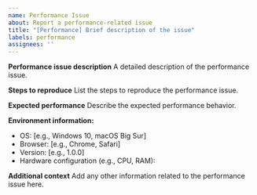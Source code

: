 ```yaml
---
name: Performance Issue
about: Report a performance-related issue
title: "[Performance] Brief description of the issue"
labels: performance
assignees: ''
---
```


**Performance issue description**
A detailed description of the performance issue.

**Steps to reproduce**
List the steps to reproduce the performance issue.

**Expected performance**
Describe the expected performance behavior.

**Environment information:**
- OS: [e.g., Windows 10, macOS Big Sur]
- Browser: [e.g., Chrome, Safari]
- Version: [e.g., 1.0.0]
- Hardware configuration (e.g., CPU, RAM):

**Additional context**
Add any other information related to the performance issue here.
